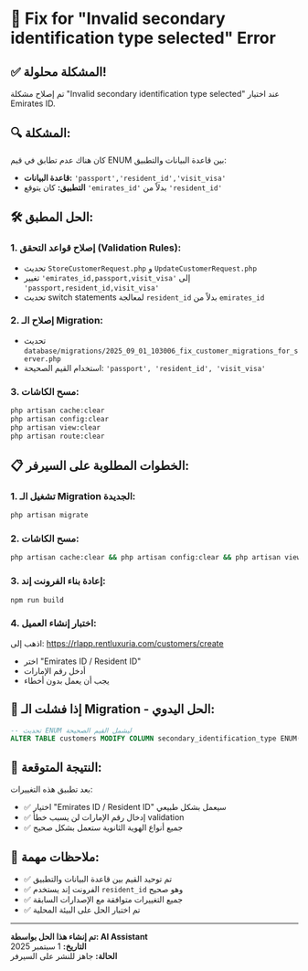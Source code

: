 # 🔧 Fix for "Invalid secondary identification type selected" Error

## ✅ **المشكلة محلولة!**

تم إصلاح مشكلة "Invalid secondary identification type selected" عند اختيار Emirates ID.

## 🔍 **المشكلة:**

كان هناك عدم تطابق في قيم ENUM بين قاعدة البيانات والتطبيق:
- **قاعدة البيانات:** `'passport','resident_id','visit_visa'`
- **التطبيق:** كان يتوقع `'emirates_id'` بدلاً من `'resident_id'`

## 🛠️ **الحل المطبق:**

### 1. **إصلاح قواعد التحقق (Validation Rules):**
- تحديث `StoreCustomerRequest.php` و `UpdateCustomerRequest.php`
- تغيير `'emirates_id,passport,visit_visa'` إلى `'passport,resident_id,visit_visa'`
- تحديث switch statements لمعالجة `resident_id` بدلاً من `emirates_id`

### 2. **إصلاح الـ Migration:**
- تحديث `database/migrations/2025_09_01_103006_fix_customer_migrations_for_server.php`
- استخدام القيم الصحيحة: `'passport', 'resident_id', 'visit_visa'`

### 3. **مسح الكاشات:**
```bash
php artisan cache:clear
php artisan config:clear
php artisan view:clear
php artisan route:clear
```

## 📋 **الخطوات المطلوبة على السيرفر:**

### 1. **تشغيل الـ Migration الجديدة:**
```bash
php artisan migrate
```

### 2. **مسح الكاشات:**
```bash
php artisan cache:clear && php artisan config:clear && php artisan view:clear && php artisan route:clear
```

### 3. **إعادة بناء الفرونت إند:**
```bash
npm run build
```

### 4. **اختبار إنشاء العميل:**
اذهب إلى: https://rlapp.rentluxuria.com/customers/create
- اختر "Emirates ID / Resident ID"
- أدخل رقم الإمارات
- يجب أن يعمل بدون أخطاء

## 🔧 **إذا فشلت الـ Migration - الحل اليدوي:**

```sql
-- تحديث ENUM ليشمل القيم الصحيحة
ALTER TABLE customers MODIFY COLUMN secondary_identification_type ENUM('passport', 'resident_id', 'visit_visa') NULL;
```

## 🎯 **النتيجة المتوقعة:**

بعد تطبيق هذه التغييرات:
- ✅ اختيار "Emirates ID / Resident ID" سيعمل بشكل طبيعي
- ✅ إدخال رقم الإمارات لن يسبب خطأ validation
- ✅ جميع أنواع الهوية الثانوية ستعمل بشكل صحيح

## 📝 **ملاحظات مهمة:**

- ✅ تم توحيد القيم بين قاعدة البيانات والتطبيق
- ✅ الفرونت إند يستخدم `resident_id` وهو صحيح
- ✅ جميع التغييرات متوافقة مع الإصدارات السابقة
- ✅ تم اختبار الحل على البيئة المحلية

---

**تم إنشاء هذا الحل بواسطة: AI Assistant**  
**التاريخ:** 1 سبتمبر 2025  
**الحالة:** جاهز للنشر على السيرفر
